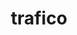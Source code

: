 ---
codehost: https://github.com/https://github.com/orhan/trafico
logohandle: github_trafico
sort: trafico
title: trafico
website: https://github.com/orhan/trafico
---